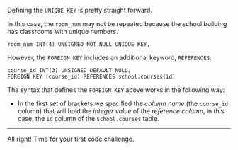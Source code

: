 Defining the `UNIQUE KEY` is pretty straight forward. 

In this case, the `room_num` may not be repeated because the school building has classrooms with unique numbers.

```
room_num INT(4) UNSIGNED NOT NULL UNIQUE KEY,
```

However, the `FOREIGN KEY` includes an additional keyword, `REFERENCES`:

```
course_id INT(3) UNSIGNED DEFAULT NULL,
FOREIGN KEY (course_id) REFERENCES school.courses(id)
```

The syntax that defines the `FOREIGN KEY` above works in the following way: 

- In the first set of brackets we specified the _column name_ (the `course_id` column) that will hold the _integer value_ of the _reference column_, in this case, the `id` column of the `school.courses` table.

---
All right! Time for your first code challenge.